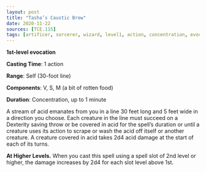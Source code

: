 ```yaml
---
layout: post
title: "Tasha’s Caustic Brew"
date: 2020-11-22
sources: [TCE.115]
tags: [artificer, sorcerer, wizard, level1, action, concentration, evocation]
---
```


**1st-level evocation**

**Casting Time**: 1 action

**Range**: Self (30-foot line)

**Components**: V, S, M (a bit of rotten food)

**Duration**: Concentration, up to 1 minute

A stream of acid emanates from you in a line 30 feet long and 5 feet wide in a direction you choose. Each creature in the line must succeed on a Dexterity saving throw or be covered in acid for the spell’s duration or until a creature uses its action to scrape or wash the acid off itself or another creature. A creature covered in acid takes 2d4 acid damage at the start of each of its turns.

**At Higher Levels.** When you cast this spell using a spell slot of 2nd level or higher, the damage increases by 2d4 for each slot level above 1st.
